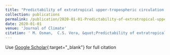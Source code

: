 ```yaml
---
title: "Predictability of extratropical upper-tropospheric circulation in the Southern Hemisphere by its main modes of variability"
collection: publications
permalink: /publication/2020-01-01-Predictability-of-extratropical-upper-tropospheric-circulation-in-the-Southern-Hemisphere-by-its-main-modes-of-variability
date: 2020-01-01
venue: 'Journal of Climate'
citation: ' M. Osman,  C.S. Vera, &quot;Predictability of extratropical upper-tropospheric circulation in the Southern Hemisphere by its main modes of variability.&quot; Journal of Climate, 2020.'
---
```

Use [Google Scholar](https://scholar.google.com/scholar?q=Predictability+of+extratropical+upper+tropospheric+circulation+in+the+Southern+Hemisphere+by+its+main+modes+of+variability){:target="_blank"} for full citation